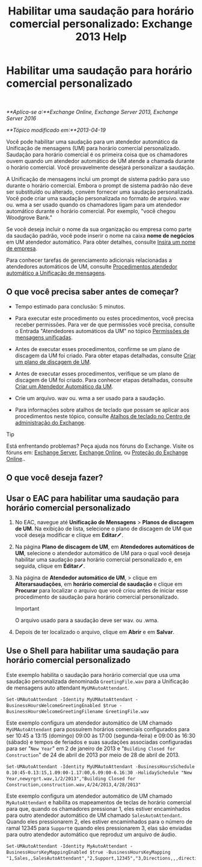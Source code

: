 ﻿---
title: 'Habilitar uma saudação para horário comercial personalizado: Exchange 2013 Help'
TOCTitle: Habilitar uma saudação para horário comercial personalizado
ms:assetid: a2272b7d-de88-4d3f-81e6-ad81f0ee6c5e
ms:mtpsurl: https://technet.microsoft.com/pt-br/library/Bb232152(v=EXCHG.150)
ms:contentKeyID: 50556256
ms.date: 05/22/2018
mtps_version: v=EXCHG.150
ms.translationtype: MT
---

# Habilitar uma saudação para horário comercial personalizado

 

_**Aplica-se a:**Exchange Online, Exchange Server 2013, Exchange Server 2016_

_**Tópico modificado em:**2013-04-19_

Você pode habilitar uma saudação para um atendedor automático da Unificação de mensagens (UM) para horário comercial personalizado. Saudação para horário comercial é os primeira coisa que os chamadores ouvem quando um atendedor automático de UM atende a chamada durante o horário comercial. Você provavelmente desejará personalizar a saudação.

A Unificação de mensagens inclui um prompt de sistema padrão para uso durante o horário comercial. Embora o prompt de sistema padrão não deve ser substituído ou alterado, convém fornecer uma saudação personalizada. Você pode criar uma saudação personalizada no formato de arquivo. wav ou. wma a ser usado quando os chamadores ligam para um atendedor automático durante o horário comercial. Por exemplo, "você chegou Woodgrove Bank."

Se você deseja incluir o nome da sua organização ou empresa como parte da saudação padrão, você pode inserir o nome na caixa **nome de negócios** em UM atendedor automático. Para obter detalhes, consulte [Insira um nome de empresa](enter-a-business-name-exchange-2013-help.md).

Para conhecer tarefas de gerenciamento adicionais relacionadas a atendedores automáticos de UM, consulte [Procedimentos atendedor automático a Unificação de mensagens](um-auto-attendant-procedures-exchange-2013-help.md).

## O que você precisa saber antes de começar?

  - Tempo estimado para conclusão: 5 minutos.

  - Para executar este procedimento ou estes procedimentos, você precisa receber permissões. Para ver de que permissões você precisa, consulte o Entrada "Atendedores automáticos da UM" no tópico [Permissões de mensagens unificadas](unified-messaging-permissions-exchange-2013-help.md).

  - Antes de executar esses procedimentos, confirme se um plano de discagem da UM foi criado. Para obter etapas detalhadas, consulte [Criar um plano de discagem de UM](create-a-um-dial-plan-exchange-2013-help.md).

  - Antes de executar esses procedimentos, verifique se um plano de discagem de UM foi criado. Para conhecer etapas detalhadas, consulte [Criar um Atendedor Automático da UM](create-a-um-auto-attendant-exchange-2013-help.md).

  - Crie um arquivo. wav ou. wma a ser usado para a saudação.

  - Para informações sobre atalhos de teclado que possam se aplicar aos procedimentos neste tópico, consulte [Atalhos de teclado no Centro de administração do Exchange](keyboard-shortcuts-in-the-exchange-admin-center-exchange-online-protection-help.md).


> [!TIP]
> Está enfrentando problemas? Peça ajuda nos fóruns do Exchange. Visite os fóruns em: <A href="https://go.microsoft.com/fwlink/p/?linkid=60612">Exchange Server</A>, <A href="https://go.microsoft.com/fwlink/p/?linkid=267542">Exchange Online</A>, ou <A href="https://go.microsoft.com/fwlink/p/?linkid=285351">Proteção do Exchange Online</A>..



## O que você deseja fazer?

## Usar o EAC para habilitar uma saudação para horário comercial personalizado

1.  No EAC, navegue até **Unificação de Mensagens** \> **Planos de discagem de UM**. Na exibição de lista, selecione o plano de discagem de UM que você deseja modificar e clique em **Editar**![Ícone de edição](images/JJ218640.6f53ccb2-1f13-4c02-bea0-30690e6ea71d(EXCHG.150).gif "Ícone de edição").

2.  Na página **Plano de discagem de UM**, em **Atendedores automáticos de UM**, selecione o atendedor automático de UM para o qual você deseja habilitar uma saudação para horário comercial personalizado e, em seguida, clique em **Editar**![Ícone de edição](images/JJ218640.6f53ccb2-1f13-4c02-bea0-30690e6ea71d(EXCHG.150).gif "Ícone de edição").

3.  Na página de **Atendedor automático de UM**, \> clique em **Alterarsaudações**, em **horário comercial de saudação** e clique em **Procurar** para localizar o arquivo que você criou antes de iniciar esse procedimento de saudação para horário comercial personalizado.
    

    > [!IMPORTANT]
    > O arquivo usado para a saudação deve ser wav. ou .wma.



4.  Depois de ter localizado o arquivo, clique em **Abrir** e em **Salvar**.

## Use o Shell para habilitar uma saudação para horário comercial personalizado

Este exemplo habilita o saudação para horário comercial que usa uma saudação personalizada denominada `GreetingFile.wav` para a Unificação de mensagens auto attendant `MyUMAutoAttendant`.

    Set-UMAutoAttendant -Identity MyUMAutoAttendant -BusinessHoursWelcomeGreetingEnabled $true -BusinessHoursWelcomeGreetingFilename GreetingFile.wav

Este exemplo configura um atendedor automático de UM chamado `MyUMAutoAttendant` para possuírem horários comerciais configurados para ser 10:45 a 13:15 (domingo) 09:00 às 17:00 (segunda-feira) e 09:00 às 16:30 (sábado) e tempos de feriados e suas saudações associadas configuradas para ser "`New Year`" em 2 de janeiro de 2013 e "`Building Closed for Construction`" de 24 de abril de 2013 por meio de 28 de abril de 2013.

    Set-UMAutoAttendant -Identity MyUMAutoAttendant -BusinessHoursSchedule 0.10:45-0.13:15,1.09:00-1.17:00,6.09:00-6.16:30 -HolidaySchedule "New Year,newyrgrt.wav,1/2/2013","Building Closed for Construction,construction.wav,4/24/2013,4/28/2013"

Este exemplo configura um atendedor automático de UM chamado `MyAutoAttendant` e habilita os mapeamentos de teclas de horário comercial para que, quando os chamadores pressionar 1, eles estiver encaminhados para outro atendedor automático de UM chamado `SalesAutoAttendant`. Quando eles pressionarem 2, eles estiver encaminhados para o número de ramal 12345 para `Support`e quando eles pressionarem 3, elas são enviadas para outro atendedor automático que reproduz um arquivo de áudio.

    Set-UMAutoAttendant -Identity MyAutoAttendant - BusinessHoursKeyMappingEnabled $true -BusinessHoursKeyMapping "1,Sales,,SalesAutoAttendant","2,Support,12345","3,Directions,,,directions.wav"


